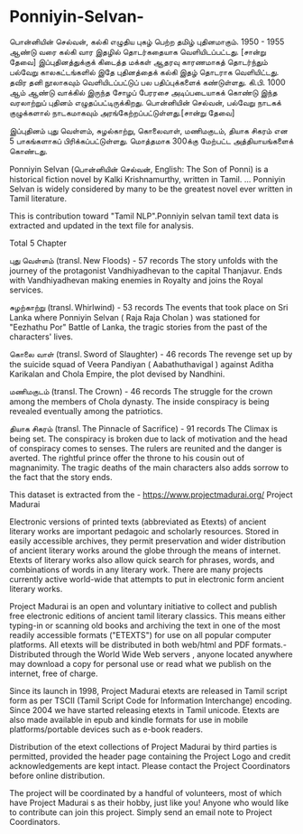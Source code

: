# Ponniyin-Selvan-

பொன்னியின் செல்வன், கல்கி எழுதிய புகழ் பெற்ற தமிழ் புதினமாகும். 1950 - 1955 ஆண்டு வரை கல்கி வார இதழில் தொடர்கதையாக வெளியிடப்பட்டது. [சான்று தேவை] இப்புதினத்துக்குக் கிடைத்த மக்கள் ஆதரவு காரணமாகத் தொடர்ந்தும் பல்வேறு காலகட்டங்களில் இதே புதினத்தைக் கல்கி இதழ் தொடராக வெளியிட்டது. தவிர தனி நூலாகவும் வெளியிடப்பட்டுப் பல பதிப்புக்களைக் கண்டுள்ளது. கி.பி. 1000 ஆம் ஆண்டு வாக்கில் இருந்த சோழப் பேரரசை அடிப்படையாகக் கொண்டு இந்த வரலாற்றுப் புதினம் எழுதப்பட்டிருக்கிறது. பொன்னியின் செல்வன், பல்வேறு நாடகக் குழுக்களால் நாடகமாகவும் அரங்கேற்றப்பட்டுள்ளது.[சான்று தேவை]

இப்புதினம் புது வெள்ளம், சுழல்காற்று, கொலைவாள், மணிமகுடம், தியாக சிகரம் என 5 பாகங்களாகப் பிரிக்கப்பட்டுள்ளது. மொத்தமாக 300க்கு மேற்பட்ட அத்தியாயங்களைக் கொண்டது.

Ponniyin Selvan (பொன்னியின் செல்வன், English: The Son of Ponni) is a historical fiction novel by Kalki Krishnamurthy, written in Tamil. ... Ponniyin Selvan is widely considered by many to be the greatest novel ever written in Tamil literature.

This is contribution toward "Tamil NLP".Ponniyin selvan tamil text data is extracted and updated in the text file for analysis.

Total 5 Chapter 

புது வெள்ளம் (transl. New Floods) - 57 records
The story unfolds with the journey of the protagonist Vandhiyadhevan to the capital Thanjavur. Ends with Vandhiyadhevan making enemies in Royalty and joins the Royal services.

சுழற்காற்று (transl. Whirlwind) - 53 records
The events that took place on Sri Lanka where Ponniyin Selvan ( Raja Raja Cholan ) was stationed for "Eezhathu Por" Battle of Lanka, the tragic stories from the past of the characters' lives.

கொலை வாள் (transl. Sword of Slaughter)  - 46 records
The revenge set up by the suicide squad of Veera Pandiyan ( Aabathuthavigal ) against Aditha Karikalan and Chola Empire, the plot devised by Nandhini.

மணிமகுடம் (transl. The Crown) - 46 records
The struggle for the crown among the members of Chola dynasty. The inside conspiracy is being revealed eventually among the patriotics.

தியாக சிகரம் (transl. The Pinnacle of Sacrifice) - 91 records
The Climax is being set. The conspiracy is broken due to lack of motivation and the head of conspiracy comes to senses. The rulers are reunited and the danger is averted. The rightful prince offer the throne to his cousin out of magnanimity. The tragic deaths of the main characters also adds sorrow to the fact that the story ends.

This dataset is extracted from the - https://www.projectmadurai.org/
Project Madurai

Electronic versions of printed texts (abbreviated as Etexts) of ancient literary works are important pedagoic and scholarly resources. Stored in easily accessible archives, they permit preservation and wider distribution of ancient literary works around the globe through the means of internet. Etexts of literary works also allow quick search for phrases, words, and combinations of words in any literary work. There are many projects currently active world-wide that attempts to put in electronic form ancient literary works.

Project Madurai is an open and voluntary initiative to collect and publish free electronic editions of ancient tamil literary classics. This means either typing-in or scanning old books and archiving the text in one of the most readily accessible formats ("ETEXTS") for use on all popular computer platforms. All etexts will be distributed in both web/html and PDF formats.- Distributed through the World Wide Web servers , anyone located anywhere may download a copy for personal use or read what we publish on the internet, free of charge.

Since its launch in 1998, Project Madurai etexts are released in Tamil script form as per TSCII (Tamil Script Code for Information Interchange) encoding. Since 2004 we have started releasing etexts in Tamil unicode. Etexts are also made available in epub and kindle formats for use in mobile platforms/portable devices such as e-book readers.

Distribution of the etext collections of Project Madurai by third parties is permitted, provided the header page containing the Project Logo and credit acknowledgements are kept intact. Please contact the Project Coordinators before online distribution.

The project will be coordinated by a handful of volunteers, most of which have Project Madurai s as their hobby, just like you! Anyone who would like to contribute can join this project. Simply send an email note to Project Coordinators.
